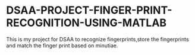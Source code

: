 # DSAA-PROJECT-FINGER-PRINT-RECOGNITION-USING-MATLAB
This is my project for DSAA to recognize fingerprints,store the fingerprints and match the finger print based on minutiae.
